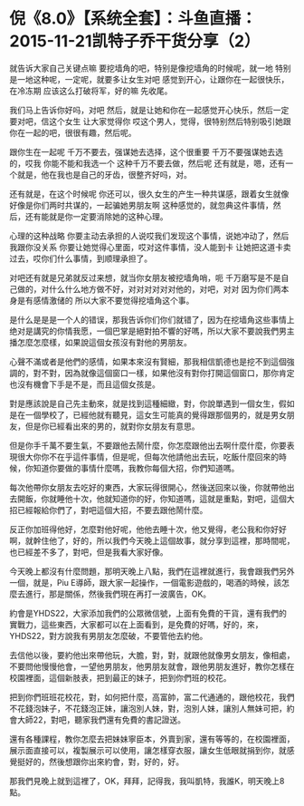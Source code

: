 # 倪《8.0》【系统全套】：斗鱼直播：2015-11-21凯特子乔干货分享（2）

就告诉大家自己关键点嘛 要挖墙角的吧，特别是像挖墙角的时候呢，就一地 特别是一地这种呢，一定呢，就要多让女生对吧 感觉到开心，让跟你在一起很快乐，在冷冻期 应该这么打破将军，好的嘛 先收尾。

我们马上告诉你好吗，对吧 然后，就是让她和你在一起感觉开心快乐，然后一定要对吧，信这个女生 让大家觉得你 哎这个男人，觉得，很特别然后特别吸引她跟你在一起的吧，很很有趣，然后呢。

跟你生在一起呢 千万不要去，强谋她去选择，这个很重要 千万不要强谋她去选的，哎我 你能不能和我选一个 这种千万不要去做，然后呢 还有就是，嗯，还有一个就是，他在我也是自己的牙齿，很整齐好吗，对。

还有就是，在这个时候呢 你还可以，很久女生的产生一种共谋感，跟着女生就像好像是你们两时共谋的，一起骗她男朋友啊 这种感觉的，就忽典这件事情，然后，还有能就是你一定要消除她的这种心理。

心理的这种战略 你要主动去承担的人说哎我们发现这个事情，说她冲动了，然后我跟你没关系 你要让她觉得心里面，哎对这件事情，没人能到卡 让她把这道卡卖过去，哎你们什么事情，到顺理承担了。

对吧还有就是兄弟就反过来想，就当你女朋友被挖墙角哨，呃 千万磨写是不是自己做的，对什么什么地方做不好，对对对对对对他的，对吧，对对 因为你们两本身是有感情激储的 所以大家不要觉得挖墙角这个事。

是什么是是是一个人的错误，那我告诉你们你们就错了，因为在挖墙角这些事情上 绝对是講究的你情我愿，一個巴掌是絕對拍不響的好嗎，所以大家不要說我們男主播怎麼怎麼樣，如果說這個女孩沒有對他的男朋友。

心聲不滿或者是他們的感情，如果本來沒有賢細，那我相信凱德也是挖不到這個強調的，對不對，因為就像這個窗口一樣，如果他沒有對你打開這個窗口，那你肯定也沒有機會下手是不是，而且這個女孩是。

對是應該說是自己先主動來，就是找到這種細緻，對，你說單遇到一個女生，假如是在一個學校了，已經他就有聽見，這女生可能真的覺得跟那個男的，就是男女朋友，但是你已經看出來的男的，就對你女朋友有意思。

但是你手千萬不要生氣，不要跟他去鬧什麼，你怎麼跟他出去啊什麼什麼，你要表現很大你你不在乎這件事情，但是呢，但每次他請他出去玩，吃飯什麼回來的時候，你知道你要做的事情什麼嗎，我教你每個大招，你們知道嗎。

每次他帶你女朋友去吃好的東西，大家玩得很開心，然後送回來以後，你就帶他出去開飯，你就睡他十次，他就知道你的好，你知道嗎，這就是重點，對吧，這個大招已經報給你們了，對吧這個大招，不要去跟他鬧什麼。

反正你加班得他好，怎麼對他好呢，他他去睡十次，他又覺得，老公我和你好好啊，就幹住他了，好的，所以我們今天晚上這個故事，就分享到這裡，那時間呢，也已經差不多了，對吧，但是我看大家好像。

今天晚上都沒有什麼問題，那明天晚上八點，我們在這裡就進行，我會跟我們另外一個，就是，Piu E導師，跟大家一起操作，一個電影遊戲的，喝酒的時候，該怎麼去進行，那是關係，然後我們現在再打一波廣告，OK。

約會是YHDS22，大家添加我們的公眾微信號，上面有免費的干貨，還有我們的實戰力，這些東西，大家都可以在上面看到，是免費的好嗎，好的，來，YHDS22，對方說我有男朋友怎麼破，不要管他去約他。

去信他以後，要約他出來帶他玩，大膽，對，對，就跟他就像男女朋友，像相處，不要問他慢慢他會，一望他男朋友，他男朋友就會，跟他男朋友進好，教你怎樣在校園裡面，這個新肢表，把到最正的妹子，把到你們班的校花。

把到你們班班花校花，對，如何把什麼，高富帥，富二代通通的，跟他校花，我們不花錢泡妹子，不花錢泡正妹，讓泡別人妹，對，泡別人妹，讓別人無妹可把，約會大師22，對吧，聽家我們還有免費的書記證送。

還有各種課程，教你怎麼去把妹妹寧臣本，外賣到家，還有等等的，在校園裡面，展示面直接可以，複製展示可以使用，讓怎樣穿衣服，讓女生低眼就捐到你，就感覺挺好的，然後想跟你出來約會，對，好的，好。

那我們見晚上就到這裡了，OK，拜拜，記得我，我叫凱特，我誰K，明天晚上8點。
